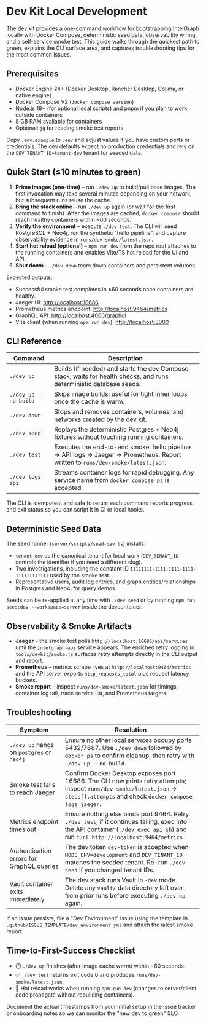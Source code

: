 # Dev Kit Local Development

The dev kit provides a one-command workflow for bootstrapping IntelGraph locally
with Docker Compose, deterministic seed data, observability wiring, and a
self-service smoke test. This guide walks through the quickest path to green,
explains the CLI surface area, and captures troubleshooting tips for the most
common issues.

## Prerequisites

- Docker Engine 24+ (Docker Desktop, Rancher Desktop, Colima, or native engine)
- Docker Compose V2 (`docker compose version`)
- Node.js 18+ (for optional local scripts) and pnpm if you plan to work outside
  containers
- 8 GB RAM available for containers
- Optional: `jq` for reading smoke test reports

Copy `.env.example` to `.env` and adjust values if you have custom ports or
credentials. The dev defaults expect no production credentials and rely on the
`DEV_TENANT_ID=tenant-dev` tenant for seeded data.

## Quick Start (≤10 minutes to green)

1. **Prime images (one-time)** – run `./dev up` to build/pull base images. The
   first invocation may take several minutes depending on your network, but
   subsequent runs reuse the cache.
2. **Bring the stack online** – run `./dev up` again (or wait for the first
   command to finish). After the images are cached, `docker compose` should
   reach healthy containers within ~60 seconds.
3. **Verify the environment** – execute `./dev test`. The CLI will seed
   PostgreSQL + Neo4j, run the synthetic "hello pipeline", and capture
   observability evidence in `runs/dev-smoke/latest.json`.
4. **Start hot reload (optional)** – `npm run dev` from the repo root attaches
   to the running containers and enables Vite/TS hot reload for the UI and API.
5. **Shut down** – `./dev down` tears down containers and persistent volumes.

Expected outputs:

- Successful smoke test completes in ≤60 seconds once containers are healthy.
- Jaeger UI: <http://localhost:16686>
- Prometheus metrics endpoint: <http://localhost:9464/metrics>
- GraphQL API: <http://localhost:4000/graphql>
- Vite client (when running `npm run dev`): <http://localhost:3000>

## CLI Reference

| Command               | Description                                                                                                                     |
| --------------------- | ------------------------------------------------------------------------------------------------------------------------------- |
| `./dev up`            | Builds (if needed) and starts the dev Compose stack, waits for health checks, and runs deterministic database seeds.            |
| `./dev up --no-build` | Skips image builds; useful for tight inner loops once the cache is warm.                                                        |
| `./dev down`          | Stops and removes containers, volumes, and networks created by the dev kit.                                                     |
| `./dev seed`          | Replays the deterministic Postgres + Neo4j fixtures without touching running containers.                                        |
| `./dev test`          | Executes the end-to-end smoke: hello pipeline → API logs → Jaeger → Prometheus. Report written to `runs/dev-smoke/latest.json`. |
| `./dev logs api`      | Streams container logs for rapid debugging. Any service name from `docker compose ps` is accepted.                              |

The CLI is idempotent and safe to rerun; each command reports progress and exit
status so you can script it in CI or local hooks.

## Deterministic Seed Data

The seed runner (`server/scripts/seed-dev.ts`) installs:

- `tenant-dev` as the canonical tenant for local work (`DEV_TENANT_ID` controls
  the identifier if you need a different slug).
- Two investigations, including the constant ID
  `11111111-1111-1111-1111-111111111111` used by the smoke test.
- Representative users, audit log entries, and graph entities/relationships in
  Postgres and Neo4j for query demos.

Seeds can be re-applied at any time with `./dev seed` or by running
`npm run seed:dev --workspace=server` inside the devcontainer.

## Observability & Smoke Artifacts

- **Jaeger** – the smoke test polls `http://localhost:16686/api/services` until
  the `intelgraph-api` service appears. The enriched retry logging in
  `tools/devkit/smoke.js` surfaces retry attempts directly in the CLI output and
  report.
- **Prometheus** – metrics scrape lives at `http://localhost:9464/metrics` and
  the API server exports `http_requests_total` plus request latency buckets.
- **Smoke report** – inspect `runs/dev-smoke/latest.json` for timings,
  container log tail, trace service list, and Prometheus targets.

## Troubleshooting

| Symptom                                   | Resolution                                                                                                                                                                        |
| ----------------------------------------- | --------------------------------------------------------------------------------------------------------------------------------------------------------------------------------- |
| `./dev up` hangs on `postgres` or `neo4j` | Ensure no other local services occupy ports 5432/7687. Use `./dev down` followed by `docker ps` to confirm cleanup, then retry with `./dev up --no-build`.                        |
| Smoke test fails to reach Jaeger          | Confirm Docker Desktop exposes port 16686. The CLI now prints retry attempts; inspect `runs/dev-smoke/latest.json` → `steps[].attempts` and check `docker compose logs jaeger`.   |
| Metrics endpoint times out                | Ensure nothing else binds port 9464. Retry `./dev test`; if it continues failing, exec into the API container (`./dev exec api sh`) and run `curl http://localhost:9464/metrics`. |
| Authentication errors for GraphQL queries | The dev token `dev-token` is accepted when `NODE_ENV=development` and `DEV_TENANT_ID` matches the seeded tenant. Re-run `./dev seed` if you changed tenant IDs.                   |
| Vault container exits immediately         | The dev stack runs Vault in `-dev` mode. Delete any `vault/` data directory left over from prior runs before executing `./dev up` again.                                          |

If an issue persists, file a "Dev Environment" issue using the template in
`.github/ISSUE_TEMPLATE/dev_environment.yml` and attach the latest smoke report.

## Time-to-First-Success Checklist

- ⏱️ `./dev up` finishes (after image cache warm) within ~60 seconds.
- ✅ `./dev test` returns exit code 0 and produces `runs/dev-smoke/latest.json`.
- 🔁 Hot reload works when running `npm run dev` (changes to server/client code
  propagate without rebuilding containers).

Document the actual timestamps from your initial setup in the issue tracker or
onboarding notes so we can monitor the "new dev to green" SLO.
